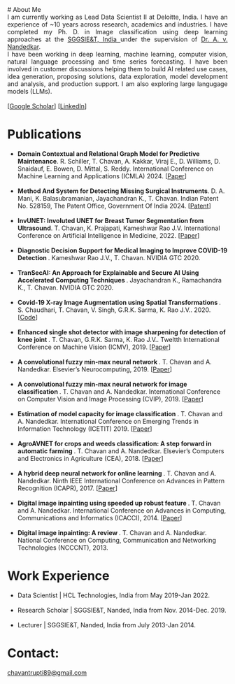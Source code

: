 <head>
<title> 
Trupti Chavan
 </title>
</head>
# About Me
<div style = "text-align: justify"> I am currently working as Lead Data Scientist II at Deloitte, India. I have an experience of ~10 years across research, academics and industries. I have completed my Ph. D. in Image classification using deep learning approaches at the <a href="https://www.sggs.ac.in/"> SGGSIE&T, India </a> under the supervision of <a href="https://scholar.google.co.in/citations?hl=en&user=nNveFNUAAAAJ&view_op=list_works&sortby=pubdate"> Dr. A. v. Nandedkar</a>.
<br />
I have been working in deep learning, machine learning, computer vision, natural language processing and time series forecasting. I have been involved in customer discussions helping them to build AI related use cases, idea generation, proposing solutions, data exploration, model development and analysis, and production support. I am also exploring large langugage models (LLMs).
</div>

<br />
[<a href="https://scholar.google.co.in/citations?user=gZe6sSUAAAAJ&hl=en">Google Scholar</a>] [<a href="https://www.linkedin.com/in/trupti-chavan-992a999b">LinkedIn</a>]

# Publications 
<ul>

  <li> <b>  Domain Contextual and Relational Graph Model for Predictive Maintenance</b>. R. Schiller, T. Chavan, A. Kakkar, Viraj E., D. Williams, D. Snaidauf, E. Bowen, D. Mittal, S. Reddy. International Conference on Machine Learning and Applications (ICMLA) 2024. [<a href="https://www.icmla-conference.org/icmla24/acceptedpapers.html">Paper</a>]</li>
 <br />

 <li> <b>  Method And System for Detecting Missing Surgical Instruments</b>. D. A. Mani, K. Balasubramanian, Jayachandran K., T. Chavan. Indian Patent No. 528159, The Patent Office, Government Of India 2024. [<a href="https://iprsearch.ipindia.gov.in/PublicSearch/PublicationSearch/ApplicationStatus">Patent</a>]</li>
 <br />

 <li> <b>  InvUNET: Involuted UNET for Breast Tumor Segmentation from Ultrasound</b>. T. Chavan, K. Prajapati, Kameshwar Rao J.V. International Conference on Artificial Intelligence in Medicine, 2022. [<a href="https://arxiv.org/pdf/2203.13628.pdf">Paper</a>]</li>
 <br />
 
 <li> <b>  Diagnostic Decision Support for Medical Imaging to Improve COVID-19 Detection </b>. Kameshwar Rao J.V., T. Chavan. NVIDIA GTC 2020.</li>
 <br />
 
 <li> <b>  TranSecAI: An Approach for Explainable and Secure AI Using Accelerated Computing Techniques </b>. Jayachandran K., Ramachandra K., T. Chavan. NVIDIA GTC 2020.</li>
 <br />
 
 <li> <b> Covid-19 X-ray Image Augmentation using Spatial Transformations </b>. S. Chaudhari, T. Chavan, V. Singh, G.R.K. Sarma, K. Rao J.V.. 2020. [<a href="https://github.com/ERS-HCL/Covid-19-X-ray-Image-Augmentation-">Code</a>]</li> 
 <br />

 <li> <b> Enhanced single shot detector with image sharpening for detection of knee joint </b>. T. Chavan, G.R.K. Sarma, K. Rao J.V.. Tweltth International Conference on Machine Vision (ICMV), 2019. [<a href="https://www.spiedigitallibrary.org/conference-proceedings-of-spie/11433/114330C/Enhanced-single-shot-detector-with-image-sharpening-for-detection-of/10.1117/12.2557509.short">Paper</a>]</li>
 <br />

 <li> <b> A convolutional fuzzy min-max neural network </b>. T. Chavan and A. Nandedkar. Elsevier’s Neurocomputing, 2019. [<a href="https://arxiv.org/pdf/1812.10240?ref=https://githubhelp.com">Paper</a>]</li>
 <br />

 <li> <b> A convolutional fuzzy min-max neural network for image classification </b>. T. Chavan and A. Nandedkar. International Conference on Computer Vision and Image Processing (CVIP), 2019. [<a href="https://link.springer.com/chapter/10.1007/978-981-15-4018-9_10">Paper</a>]</li>
 <br />

 <li> <b> Estimation of model capacity for image classification </b>. T. Chavan and A. Nandedkar. International Conference on Emerging Trends in Information Technology (ICETIT) 2019. [<a href="https://link.springer.com/chapter/10.1007/978-3-030-30577-2_44">Paper</a>]</li>
 <br />

 <li> <b> AgroAVNET for crops and weeds classification: A step forward in automatic farming </b>. T. Chavan and A. Nandedkar. Elsevier’s Computers and Electronics in Agriculture (CEA), 2018. [<a href="https://www.sciencedirect.com/science/article/abs/pii/S0168169918305532">Paper</a>]</li>
 <br />

 <li> <b> A hybrid deep neural network for online learning </b>. T. Chavan and A. Nandedkar. Ninth IEEE International Conference on Advances in Pattern Recognition (ICAPR), 2017. [<a href="https://ieeexplore.ieee.org/abstract/document/8592942">Paper</a>]</li>
 <br />

 <li> <b> Digital image inpainting using speeded up robust feature </b>. T. Chavan and A. Nandedkar. International Conference on Advances in Computing, Communications and Informatics (ICACCI), 2014. [<a href="https://ieeexplore.ieee.org/abstract/document/6968221">Paper</a>]</li>
 <br />

 <li> <b> Digital image inpainting: A review </b>. T. Chavan and A. Nandedkar. National Conference on Computing, Communication and Networking Technologies (NCCCNT), 2013.</li>
</ul>

# Work Experience
<ul>
<li> Data Scientist | HCL Technologies, India from	May 2019-Jan 2022.</li>
 <br />
<li> Research Scholar | SGGSIE&T, Nanded, India from	Nov. 2014-Dec. 2019.</li>
 <br />
<li> Lecturer | SGGSIE&T, Nanded, India from	July 2013-Jan 2014.</li>
</ul>

# Contact:
chavantrupti89@gmail.com

